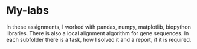# My-labs
In these assignments, I worked with pandas, numpy, matplotlib, biopython libraries. 
There is also a local alignment algorithm for gene sequences. 
In each subfolder there is a task, how I solved it and a report, if it is required.
